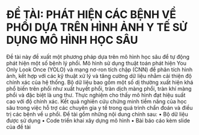 # ĐỀ TÀI: PHÁT HIỆN CÁC BỆNH VỀ PHỔI DỰA TRÊN HÌNH ẢNH Y TẾ SỬ DỤNG MÔ HÌNH HỌC SÂU

Đề tài này đề xuất một phương pháp dựa trên mô hình học sâu để tự động phát hiện một số bệnh lý phổi. 
Mô hình sử dụng thuật toán phát hiện You Only Look Once (YOLO) và mạng nơ-ron tích chập (CNN) để phân tích hình ảnh, kết hợp với các kỹ thuật xử lý và tăng cường dữ liệu nhằm cải thiện độ chính xác của hệ thống. 
Bộ dữ liệu bao gồm một số dị thường xuất hiện khá phổ biến trên phổi như xuất huyết phổi, tràn dịch màng phổi, tràn khí màng phổi và đặc biệt là ung thư. 
Thực nghiệm cho thấy mô hình đạt hiệu suất cao với độ chính xác. Kết quả nghiên cứu chứng minh tiềm năng của học sâu trong việc hỗ trợ các chuyên gia y tế trong quá trình chẩn đoán và điều trị các bệnh về u phổi. Đề tài gồm những nội dung chính sau:
  • Bộ dữ liệu được sử dụng
  • Code triển khai xây dựng mô hình
  • Bài báo cáo kèm slide của đề tài
